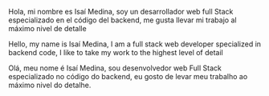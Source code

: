 <link rel="stylesheet" href="https://cdnjs.cloudflare.com/ajax/libs/font-awesome/6.2.0/css/all.min.css" integrity="sha512-xh6O/CkQoPOWDdYTDqeRdPCVd1SpvCA9XXcUnZS2FmJNp1coAFzvtCN9BmamE+4aHK8yyUHUSCcJHgXloTyT2A==" crossorigin="anonymous" referrerpolicy="no-referrer" />

<i class="fa fa-flag"></i> Hola, mi nombre es Isaí Medina, soy un desarrollador web full Stack especializado en el código del backend, me gusta llevar mi trabajo al máximo nivel de detalle

Hello, my name is Isaí Medina, I am a full stack web developer specialized in backend code, I like to take my work to the highest level of detail

Olá, meu nome é Isaí Medina, sou desenvolvedor web Full Stack especializado no código do backend, eu gosto de levar meu trabalho ao máximo nivel do detalhe.

<!---
asdjkl-KEY/asdjkl-KEY is a ✨ special ✨ repository because its `README.md` (this file) appears on your GitHub profile.
You can click the Preview link to take a look at your changes.
--->
